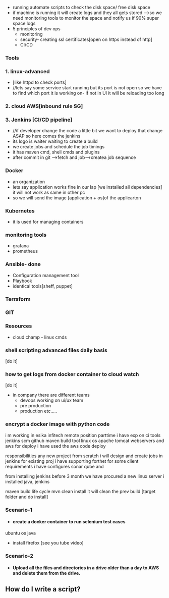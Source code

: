 - running automate scripts to check the disk space/ free disk space
- if machine is running it will create logs and they all gets stored -->so we need monitoring tools to monitor the space and notify us if 90% super space logs
- 5 principles of dev ops
	- monitoring
	- security- creating ssl certificates[open on https instead of http]
	- CI/CD
### Tools
### 1. linux-advanced
- [like httpd to check ports]  
- //lets say some service start running but its port is not open so we have to find which port it is working on- if not in UI it will be reloading too long 
### 2. cloud AWS[inbound rule SG]
### 3. Jenkins [CI/CD pipeline] 
- //if developer change the code a little bit we want to deploy that change ASAP so here comes the jenkins 
- its logo is waiter waiting to create a build
- we create jobs and schedule the job timings
- it has maven cmd, shell cmds and plugins
- after commit in git -->fetch and job-->createa job sequence
### Docker 
- an organization
- lets say application works fine in our lap [we installed all dependencies] it will not work as same in other pc 
- so we will send the image  [application + os]of the applicarton
### Kubernetes
- it is used for managing containers
### monitoring tools
- grafana
- prometheus
### Ansible- done
- Configuration management tool
- Playbook
- identical tools[sheff, puppet]
### Terraform

### GIT

### Resources
- cloud champ - linux cmds

### shell scripting advanced files daily basis
[do it]

### how to get logs from docker container to cloud watch
[do it]
- in company there are different teams
	- devops working on ui/ux team
	- pre production
	- production etc.....
### encrypt a docker image with python code


i m working in esika infitech remote position parttime
i have exp on ci tools jenkins
scm github
maven build tool
linux os
apache tomcat webservers and aws
for deploy i have used the aws code deploy

responsibilities
	any new project from scratch i will design and create jobs in jenkins 
	for existing proj i have supporting forthet
	for some client requirements i have configures sonar qube and 

from installing jenkins
before 3 month we have procured a new linux server i installed java, jenkins


maven build life cycle
	mvn clean install 
		it will clean the prev build [target folder and do install]
### Scenario-1
- #### create a docker container to run selenium test cases
ubuntu os 
java 
- install firefox [see you tube video]

### Scenario-2
- #### Upload all the files and directories in a drive older than a day to AWS and delete them from the drive.
How do I write a script?
- 